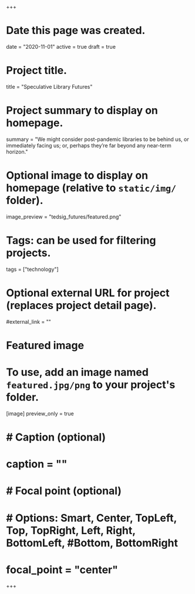 +++
# Date this page was created.
date = "2020-11-01"
active = true
draft = true

# Project title.
title = "Speculative Library Futures"

# Project summary to display on homepage.
summary = "We might consider post-pandemic libraries to be behind us, or immediately facing us; or, perhaps they’re far beyond any near-term horizon."

# Optional image to display on homepage (relative to `static/img/` folder).
image_preview = "tedsig_futures/featured.png"

# Tags: can be used for filtering projects.
tags = ["technology"]

# Optional external URL for project (replaces project detail page).
#external_link = ""

# Featured image
# To use, add an image named `featured.jpg/png` to your project's folder.
[image]
   preview_only = true
#  # Caption (optional)
#  caption = ""
#
#  # Focal point (optional)
#  # Options: Smart, Center, TopLeft, Top, TopRight, Left, Right, BottomLeft, #Bottom, BottomRight
   # focal_point = "center"

+++
